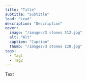 ```yaml
---
title: "Title"
subtitle: "Subtitle"
lead: "Lead"
description: "Description"
cover: 
  image: "/images/3 stones 512.jpg"
  alt: "Alt"
  caption: "Caption"
  thumb: "/images/3 stones 128.jpg"
tags: 
  - Tag1
  - Tag2
---
```

Text
